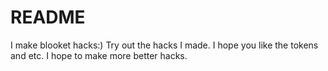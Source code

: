 # README
I make blooket hacks:)
Try out the hacks I made.
I hope you like the tokens and etc.
I hope to make more better hacks.
